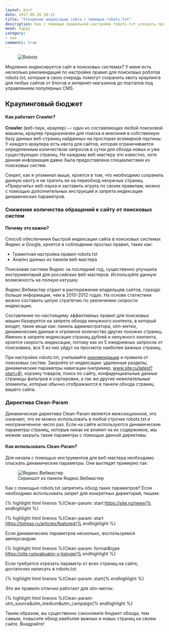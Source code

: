 ```yaml
---
layout: post
date: 2017-06-26 20:15
title: "Ускорение индексации сайта с помощью robots.txt"
description: Как с помощью правильной настройки robots.txt ускорить процесс индексации сайта? Правила использования директивы Clean-Param и рекомендации для веб-мастеров. 
mood: happy
category:
- seo
comments: true
---
```


<figure>
    <img src="http://dubkov.xyz/assets/img/robots.png" alt="Robots" />
</figure>

Медленно индексируется сайт в поисковых системах? У меня есть несколько рекомендаций по настройке правил для поисковых роботов robots.txt, которые в свою очередь помогут сохранить квоту краулинга для любых сайтов
от блогов и интернет-магазинов до порталов под управлением популярных CMS.

<!--more-->

## Краулинговый бюджет
#### Как работает Crawler?

<b>Crawler</b> (веб-паук, краулер) — один из составляющих любой поисковой машины, краулер предназначен для поиска и внесения в собственную базу данных веб-страниц найденных на просторах всемирной паутины.
У каждого краулера есть квота для сайтов, которая ограничивается определенным количеством запросов в сутки для обхода новых и уже существующих страниц. Не каждому веб-мастеру это известно,
хотя данная информация давно была предоставлена специалистами из поисковых систем.

Секрет, как я упоминал выше, кроется в том, что необходимо сохранить данную квоту и не тратить ее на переобход ненужных страниц. «Приручить» веб-паука и заставить играть по своим правилам, можно с помощью дополнительных
инструкций и запрета индексации динамических параметров.

### Снижение количества обращений к сайту от поисковых систем
#### Почему это важно?

Способ обеспечения быстрой индексации сайта в поисковых системах Яндекс и Google, кроется в соблюдении простых правил, таких как:

* Грамотная настройка правил robots.txt
* Анализ данных из панели веб-мастера

Поисковая система Яндекс за последний год, существенно улучшила инструментарий для российских веб-мастеров. Используйте данную возможность на полную катушку.

Яндекс.Вебмастер отдает в распоряжение владельцев сайтов, гораздо больше информации, чем в 2010-2012 годах. На основе статистики можно составить целую стратегию по увеличению скорости индексации.

Составление по-настоящему эффективных правил для поисковых машин базируется на запрете обхода ненужного контента, в который входят, такие вещи как: панель администратора, utm-метки, динамические данные 
и огромное количество других похожих страниц. Именно в запрете индексации страниц дублей и ненужного контента, кроется скорость индексации, потому как из 5 ежедневных запросов от поисковика, все 5 из них уйдут на просмотр наиболее важных страниц.

При настройке robots.txt, учитывайте <a href="https://yandex.ru/support/webmaster/controlling-robot/robots-txt.html" rel="nofollow">рекомендации</a> и правила от поисковых систем. Закройте от индексации: удаленные разделы, динамические параметры навигации (например, www.site.ru/latest?start=8), корзину товаров, поиск по сайту,
конфиденциальные данные страницы фильтров и сортировки, а так же другие нежелательные элементы, которые обычно отображаются в панели обхода страниц вашего сайта.  

### Директива Clean-Param
Динамическая директива Clean-Param является межсекционной, это означает, что ее можно использовать в любой строчке robots.txt и неограниченное число раз.
Если на сайте используются динамические параметры страниц, которые никак не влияют на их содержимое, мы можем закрыть такие параметры с помощью данной директивы.

#### Как использовать Clean-Param?  

Для начала с помощью инструментов для веб-мастера необходимо отыскать динамические параметры. Они выглядят примерно так:

<figure>
    <img src="http://dubkov.xyz/assets/img/clean-param.png" alt="Яндекс.Вебмастер" />
    <figcaption>Скриншот из панели Яндекс.Вебмастер</figcaption>
</figure>

Как с помощью robots.txt запретить обход таких параметров? Если необходимо использовать запрет для конкретных директорий, пишем:

{% highlight html linenos %}Clean-param: start https://site.ru/news{% endhighlight %}

{% highlight html linenos %}Clean-param: start https://tolmax.ru/articles/featured{% endhighlight %}

Если динамических параметров несколько, воспользуемся амперсандом:

{% highlight html linenos %}Clean-param: format&type https://site.ru/evakuator-v-kaluge{% endhighlight %}

Если требуется отрезать параметр от всех страниц на сайте, достаточно написать в robots.txt:

{% highlight html linenos %}Clean-param: start{% endhighlight %}

Это же правило отлично работает для utm-меток:

{% highlight html linenos %}Clean-param: utm_source&utm_medium&utm_campaign{% endhighlight %}

Таким образом, вы существенно сэкономите бюджет обхода, тем самым, повысите обход наиболее важных и новых страниц на своем сайте. Внедряйте!